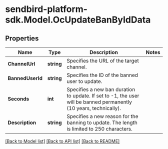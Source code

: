 
# sendbird-platform-sdk.Model.OcUpdateBanByIdData

## Properties

Name | Type | Description | Notes
------------ | ------------- | ------------- | -------------
**ChannelUrl** | **string** | Specifies the URL of the target channel. | 
**BannedUserId** | **string** | Specifies the ID of the banned user to update. | 
**Seconds** | **int** | Specifies a new ban duration to update. If set to -1, the user will be banned permanently (10 years, technically). | 
**Description** | **string** | Specifies a new reason for the banning to update. The length is limited to 250 characters. | 

[[Back to Model list]](../README.md#documentation-for-models)
[[Back to API list]](../README.md#documentation-for-api-endpoints)
[[Back to README]](../README.md)

